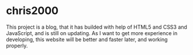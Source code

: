 # chris2000

This project is a blog, that it has builded with help of HTML5 and CSS3 and JavaScript, and is still on updating.
As I want to get more experience in developing, this website will be better and faster later, and working properly.
